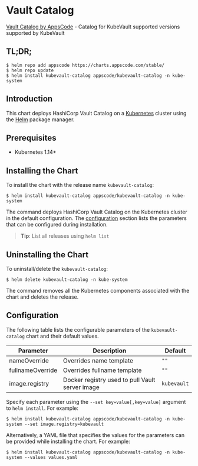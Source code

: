 # Vault Catalog

[Vault Catalog by AppsCode](https://github.com/kubevault/operator) - Catalog for KubeVault supported versions supported by KubeVault

## TL;DR;

```console
$ helm repo add appscode https://charts.appscode.com/stable/
$ helm repo update
$ helm install kubevault-catalog appscode/kubevault-catalog -n kube-system
```

## Introduction

This chart deploys HashiCorp Vault Catalog on a [Kubernetes](http://kubernetes.io) cluster using the [Helm](https://helm.sh) package manager.

## Prerequisites

- Kubernetes 1.14+

## Installing the Chart

To install the chart with the release name `kubevault-catalog`:

```console
$ helm install kubevault-catalog appscode/kubevault-catalog -n kube-system
```

The command deploys HashiCorp Vault Catalog on the Kubernetes cluster in the default configuration. The [configuration](#configuration) section lists the parameters that can be configured during installation.

> **Tip**: List all releases using `helm list`

## Uninstalling the Chart

To uninstall/delete the `kubevault-catalog`:

```console
$ helm delete kubevault-catalog -n kube-system
```

The command removes all the Kubernetes components associated with the chart and deletes the release.

## Configuration

The following table lists the configurable parameters of the `kubevault-catalog` chart and their default values.

|    Parameter     |                   Description                   |   Default   |
|------------------|-------------------------------------------------|-------------|
| nameOverride     | Overrides name template                         | `""`        |
| fullnameOverride | Overrides fullname template                     | `""`        |
| image.registry   | Docker registry used to pull Vault server image | `kubevault` |


Specify each parameter using the `--set key=value[,key=value]` argument to `helm install`. For example:

```console
$ helm install kubevault-catalog appscode/kubevault-catalog -n kube-system --set image.registry=kubevault
```

Alternatively, a YAML file that specifies the values for the parameters can be provided while
installing the chart. For example:

```console
$ helm install kubevault-catalog appscode/kubevault-catalog -n kube-system --values values.yaml
```
